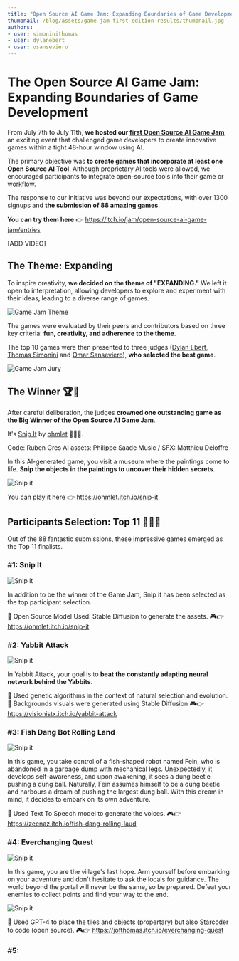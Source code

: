 ```yaml
---
title: "Open Source AI Game Jam: Expanding Boundaries of Game Development" 
thumbnail: /blog/assets/game-jam-first-edition-results/thumbnail.jpg
authors:
- user: simoninithomas
- user: dylanebert
- user: osanseviero
---
```

# The Open Source AI Game Jam: Expanding Boundaries of Game Development

<!-- {blog_metadata} -->
<!-- {authors} -->


From July 7th to July 11th, **we hosted our [first Open Source AI Game Jam](https://itch.io/jam/open-source-ai-game-jam)**, an exciting event that challenged game developers to create innovative games within a tight 48-hour window using AI.

The primary objective was **to create games that incorporate at least one Open Source AI Tool**. Although proprietary AI tools were allowed, we encouraged participants to integrate open-source tools into their game or workflow.

The response to our initiative was beyond our expectations, with over 1300 signups and **the submission of 88 amazing games**.

**You can try them here** 👉 https://itch.io/jam/open-source-ai-game-jam/entries

[ADD VIDEO]

## The Theme: Expanding

To inspire creativity, **we decided on the theme of "EXPANDING."** We left it open to interpretation, allowing developers to explore and experiment with their ideas, leading to a diverse range of games.

<img src="https://huggingface.co/datasets/huggingface/documentation-images/resolve/main/blog/game-jam-first-edition-results/theme.jpg" alt="Game Jam Theme"/>

The games were evaluated by their peers and contributors based on three key criteria: **fun, creativity, and adherence to the theme**. 

The top 10 games were then presented to three judges ([Dylan Ebert](https://twitter.com/dylan_ebert_), [Thomas Simonini](https://twitter.com/ThomasSimonini) and [Omar Sanseviero](https://twitter.com/osanseviero)), **who selected the best game**.

<img src="https://huggingface.co/datasets/huggingface/documentation-images/resolve/main/blog/game-jam-first-edition-results/jury.jpg" alt="Game Jam Jury"/>

## The Winner 🏆🥇

After careful deliberation, the judges **crowned one outstanding game as the Big Winner of the Open Source AI Game Jam**. 

It's [Snip It](https://ohmlet.itch.io/snip-it) by [ohmlet](https://itch.io/profile/ohmlet) 👏👏👏.

Code: Ruben Gres
AI assets: Philippe Saade
Music / SFX: Matthieu Deloffre

In this AI-generated game, you visit a museum where the paintings come to life. **Snip the objects in the paintings to uncover their hidden secrets**.

<img src="https://huggingface.co/datasets/huggingface/documentation-images/resolve/main/blog/game-jam-first-edition-results/snipit2.jpg" alt="Snip it"/>

You can play it here 👉 https://ohmlet.itch.io/snip-it

## Participants Selection: Top 11 🥈🥉🏅

Out of the 88 fantastic submissions, these impressive games emerged as the Top 11 finalists.

### #1: Snip It

<img src="https://huggingface.co/datasets/huggingface/documentation-images/resolve/main/blog/game-jam-first-edition-results/snipit2.jpg" alt="Snip it"/>

In addition to be the winner of the Game Jam, Snip it has been selected as the top participant selection.

🤖 Open Source Model Used: Stable Diffusion to generate the assets.
🎮👉 https://ohmlet.itch.io/snip-it

### #2: Yabbit Attack

<img src="https://huggingface.co/datasets/huggingface/documentation-images/resolve/main/blog/game-jam-first-edition-results/yabbit.jpg" alt="Snip it"/>

In Yabbit Attack, your goal is to **beat the constantly adapting neural network behind the Yabbits**.

🤖 Used genetic algorithms in the context of natural selection and evolution.
🤖 Backgrounds visuals were generated using Stable Diffusion
🎮👉 https://visionistx.itch.io/yabbit-attack

### #3: Fish Dang Bot Rolling Land

<img src="https://huggingface.co/datasets/huggingface/documentation-images/resolve/main/blog/game-jam-first-edition-results/fish.jpg" alt="Snip it"/>

In this game, you take control of a fish-shaped robot named Fein, who is abandoned in a garbage dump with mechanical legs. Unexpectedly, it develops self-awareness, and upon awakening, it sees a dung beetle pushing a dung ball. Naturally, Fein assumes himself to be a dung beetle and harbours a dream of pushing the largest dung ball. With this dream in mind, it decides to embark on its own adventure.

🤖 Used Text To Speech model to generate the voices.
🎮👉 https://zeenaz.itch.io/fish-dang-rolling-laud

### #4: Everchanging Quest

<img src="https://huggingface.co/datasets/huggingface/documentation-images/resolve/main/blog/game-jam-first-edition-results/everchanging.jpg" alt="Snip it"/>

In this game, you are the village's last hope. Arm yourself before embarking on your adventure and don't hesitate to ask the locals for guidance. The world beyond the portal will never be the same, so be prepared. Defeat your enemies to collect points and find your way to the end.

<img src="https://huggingface.co/datasets/huggingface/documentation-images/resolve/main/blog/game-jam-first-edition-results/fish.jpg" alt="Snip it"/>

🤖 Used GPT-4 to place the tiles and objects (propertary) but also Starcoder to code (open source).
🎮👉 https://jofthomas.itch.io/everchanging-quest

### #5: 
